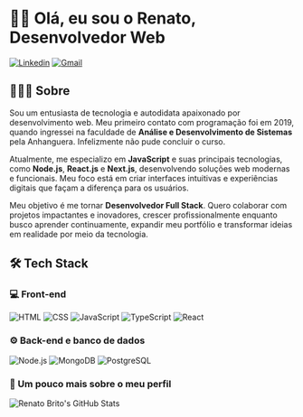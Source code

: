 # 👋🏽 Olá, eu sou o Renato, Desenvolvedor Web

[![Linkedin](https://img.shields.io/badge/-Linkedin-333333?style=flat&logo=Linkedin)](https://www.linkedin.com/in/renatobritodev/)
[![Gmail](https://img.shields.io/badge/-Gmail-333333?style=flat&logo=Gmail)](mailto:dev.renatobrito@gmail.com)

## 👨🏾‍💻 Sobre

Sou um entusiasta de tecnologia e autodidata apaixonado por desenvolvimento web. Meu primeiro contato com programação foi em 2019, quando ingressei na faculdade de **Análise e Desenvolvimento de Sistemas** pela Anhanguera. Infelizmente não pude concluir o curso.

Atualmente, me especializo em **JavaScript** e suas principais tecnologias, como **Node.js**, **React.js** e **Next.js**, desenvolvendo soluções web modernas e funcionais. Meu foco está em criar interfaces intuitivas e experiências digitais que façam a diferença para os usuários.

Meu objetivo é me tornar **Desenvolvedor Full Stack**. Quero colaborar com projetos impactantes e inovadores, crescer profissionalmente enquanto busco aprender continuamente, expandir meu portfólio e transformar ideias em realidade por meio da tecnologia.
## 🛠️ Tech Stack

### 💻 Front-end

![HTML](https://img.shields.io/badge/-HTML-333333?style=flat&logo=HTML5)
![CSS](https://img.shields.io/badge/-CSS-333333?style=flat&logo=CSS3&logoColor=1572B6)
![JavaScript](https://img.shields.io/badge/-JavaScript-333333?style=flat&logo=javascript)
![TypeScript](https://img.shields.io/badge/-TypeScript-333333?style=flat&logo=typescript&logoColor=2D79C7)
![React](https://img.shields.io/badge/-React-333333?style=flat&logo=react)

### ⚙️ Back-end e banco de dados

![Node.js][def]
![MongoDB](https://img.shields.io/badge/-MongoDB-333333?style=flat&logo=mongodb)
![PostgreSQL](https://img.shields.io/badge/-PostgreSQL-333333?style=flat&logo=postgresql)

### 🚀 Um pouco mais sobre o meu perfil

![Renato Brito's GitHub Stats](https://github-readme-stats.vercel.app/api?username=renatobritodev&show_icons=true&theme=tokyonight)

[def]: https://img.shields.io/badge/-Node.js-333333?style=flat&logo=node.js
